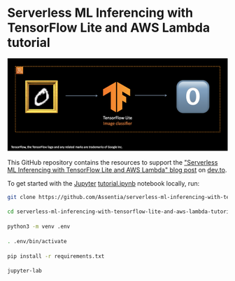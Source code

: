 # Serverless ML Inferencing with TensorFlow Lite and AWS Lambda tutorial

![header](images/header.png)

This GitHub repository contains the resources to support the ["Serverless ML Inferencing with TensorFlow Lite and AWS Lambda" blog post](https://dev.to/sandeepmistry/serverless-ml-inferencing-with-aws-lambda-and-tensorflow-lite-15el) on [dev.to](dev.to).

To get started with the [Jupyter](https://jupyter.org) [tutorial.ipynb](https://github.com/Assentia/serverless-ml-inferencing-with-tensorflow-lite-and-aws-lambda-tutorial/blob/main/tutorial.ipynb) notebook locally, run:

```bash
git clone https://github.com/Assentia/serverless-ml-inferencing-with-tensorflow-lite-and-aws-lambda-tutorial.git

cd serverless-ml-inferencing-with-tensorflow-lite-and-aws-lambda-tutorial

python3 -m venv .env

. .env/bin/activate

pip install -r requirements.txt

jupyter-lab
```
